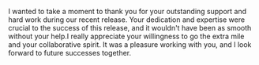 I wanted to take a moment to thank you for your outstanding support and hard work during our recent release. Your dedication and expertise were crucial to the success of this release, and it wouldn't have been as smooth without your help.I really appreciate your willingness to go the extra mile and your collaborative spirit. It was a pleasure working with you, and I look forward to future successes together.
